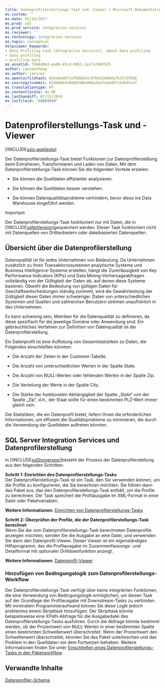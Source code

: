 ```yaml
---
title: Datenprofilerstellungs-Task und -Viewer | Microsoft-Dokumentation
ms.custom: ''
ms.date: 03/14/2017
ms.prod: sql
ms.prod_service: integration-services
ms.reviewer: ''
ms.technology: integration-services
ms.topic: conceptual
helpviewer_keywords:
- Data Profiling task [Integration Services], about data profiling
- data profiling
- profiling data
ms.assetid: 756840e3-aa09-45cd-9951-1a17af4b5925
author: janinezhang
ms.author: janinez
ms.openlocfilehash: 854a6ed0f2ef688643cb7b452696daf6257df89b
ms.sourcegitcommit: b2464064c0566590e486a3aafae6d67ce2645cef
ms.translationtype: HT
ms.contentlocale: de-DE
ms.lasthandoff: 07/15/2019
ms.locfileid: "68003650"
---
```

# <a name="data-profiling-task-and-viewer"></a>Datenprofilerstellungs-Task und -Viewer

[!INCLUDE[ssis-appliesto](../../includes/ssis-appliesto-ssvrpluslinux-asdb-asdw-xxx.md)]


  Der Datenprofilerstellungs-Task bietet Funktionen zur Datenprofilerstellung beim Extrahieren, Transformieren und Laden von Daten. Mit dem Datenprofilerstellungs-Task können Sie die folgenden Vorteile erzielen:  
  
-   Sie können die Quelldaten effizienter analysieren.  
  
-   Sie können die Quelldaten besser verstehen.  
  
-   Sie können Datenqualitätsprobleme verhindern, bevor diese ins Data Warehouse eingeführt werden.  
  
> [!IMPORTANT]  
>  Der Datenprofilerstellungs-Task funktioniert nur mit Daten, die in [!INCLUDE[ssNoVersion](../../includes/ssnoversion-md.md)]gespeichert werden. Dieser Task funktioniert nicht mit Datenquellen von Drittanbietern oder dateibasierten Datenquellen.  
  
## <a name="data-profiling-overview"></a>Übersicht über die Datenprofilerstellung  
 Datenqualität ist für jedes Unternehmen von Bedeutung. Da Unternehmen zusätzlich zu ihren Transaktionssystemen analytische Systeme und Business Intelligence-Systeme erstellen, hängt die Zuverlässigkeit von Key Performance Indicators (KPIs) und Data Mining-Vorhersageabfragen vollständig von der Gültigkeit der Daten ab, auf denen diese Systeme basieren. Obwohl die Bedeutung von gültigen Daten für Geschäftsentscheidungen ständig zunimmt, wird die Gewährleistung der Gültigkeit dieser Daten immer schwieriger. Daten von unterschiedlichen Systemen und Quellen und zahlreichen Benutzern strömen unaufhörlich in das Unternehmen.  
  
 Es kann schwierig sein, Metriken für die Datenqualität zu definieren, da diese spezifisch für die jeweilige Domäne oder Anwendung sind. Ein gebräuchliches Verfahren zur Definition von Datenqualität ist die Datenprofilerstellung.  
  
 Ein Datenprofil ist eine Auflistung von Gesamtstatistiken zu Daten, die Folgendes einschließen könnten:  
  
-   Die Anzahl der Zeilen in der Customer-Tabelle.  
  
-   Die Anzahl von unterschiedlichen Werten in der Spalte State.  
  
-   Die Anzahl von NULL-Werten oder fehlenden Werten in der Spalte Zip.  
  
-   Die Verteilung der Werte in der Spalte City.  
  
-   Die Stärke der funktionalen Abhängigkeit der Spalte „State“ von der Spalte „Zip“, d.h., der Staat sollte für einen bestimmten PLZ-Wert immer gleich sein.  
  
 Die Statistiken, die ein Datenprofil bietet, liefern Ihnen die erforderlichen Informationen, um effizient die Qualitätsprobleme zu minimieren, die durch die Verwendung der Quelldaten auftreten könnten.  
  
## <a name="integration-services-and-data-profiling"></a>SQL Server Integration Services und Datenprofilerstellung  
 In [!INCLUDE[ssISnoversion](../../includes/ssisnoversion-md.md)]besteht der Prozess der Datenprofilerstellung aus den folgenden Schritten:  
  
 **Schritt 1: Einrichten des Datenprofilerstellungs-Tasks**  
 Der Datenprofilerstellungs-Task ist ein Task, den Sie verwenden können, um die Profile zu konfigurieren, die Sie berechnen möchten. Sie führen dann das Paket aus, das den Datenprofilerstellungs-Task enthält, um die Profile zu berechnen. Der Task speichert die Profilausgabe im XML-Format in einer Datei oder Paketvariablen.  
  
 **Weitere Informationen:** [Einrichten von Datenprofilerstellungs-Tasks](../../integration-services/control-flow/setup-of-the-data-profiling-task.md)  
  
 **Schritt 2: Überprüfen der Profile, die der Datenprofilerstellungs-Task berechnet**  
 Wenn Sie die vom Datenprofilerstellungs-Task berechneten Datenprofile anzeigen möchten, senden Sie die Ausgabe an eine Datei, und verwenden Sie dann den Datenprofil-Viewer. Dieser Viewer ist ein eigenständiges Hilfsprogramm, das die Profilausgabe im Zusammenfassungs- und Detailformat mit optionaler Drilldownfunktion anzeigt.  
  
 **Weitere Informationen:** [Datenprofil-Viewer](../../integration-services/control-flow/data-profile-viewer.md)  
  
### <a name="addition-of-conditional-logic-to-the-data-profiling-workflow"></a>Hinzufügen von Bedingungslogik zum Datenprofilerstellungs-Workflow  
 Der Datenprofilerstellungs-Task verfügt über keine integrierten Funktionen, die eine Verwendung von Bedingungslogik ermöglichen, um diesen Task auf der Grundlage der Profilausgabe mit Downstream-Tasks zu verbinden. Mit minimalem Programmieraufwand können Sie diese Logik jedoch problemlos einem Skripttask hinzufügen. Der Skripttask könnte beispielsweise eine XPath-Abfrage für die Ausgabedatei des Datenprofilerstellungs-Tasks ausführen. Durch die Abfrage könnte bestimmt werden, ob der Prozentwert von NULL-Werten in einer bestimmten Spalte einen bestimmten Schwellenwert überschreitet. Wenn der Prozentwert den Schwellenwert überschreitet, könnten Sie das Paket unterbrechen und das Problem in den Quelldaten vor dem Fortsetzen beheben. Weitere Informationen finden Sie unter [Einschließen eines Datenprofilerstellungs-Tasks in den Paketworkflow](../../integration-services/control-flow/incorporate-a-data-profiling-task-in-package-workflow.md).  
  
## <a name="related-content"></a>Verwandte Inhalte  
 [Datenprofiler-Schema](https://go.microsoft.com/fwlink/?LinkId=251524)  
  
  
